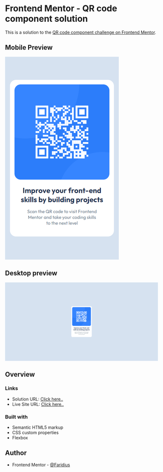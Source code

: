 # Frontend Mentor - QR code component solution

This is a solution to the [QR code component challenge on Frontend Mentor](https://www.frontendmentor.io/challenges/qr-code-component-iux_sIO_H).

## Mobile Preview

![Mobile preview for the QR code component coding challenge](../qr-code-component-main/design/mobile-screenshot.png)

## Desktop preview

![Desktop preview for the QR code component coding challenge](../qr-code-component-main/design/desktop-screenshot.png)

## Overview

### Links

- Solution URL: [Click here..](https://www.frontendmentor.io/solutions/qr-code-component-solution-using-flexbox-S_34OxxJcx)
- Live Site URL: [Click here..](https://faridius.github.io/Frontend-Mentor-Challenges/qr-code-component-main/)

### Built with

- Semantic HTML5 markup
- CSS custom properties
- Flexbox

## Author

- Frontend Mentor - [@Faridius](https://www.frontendmentor.io/profile/Faridius)
